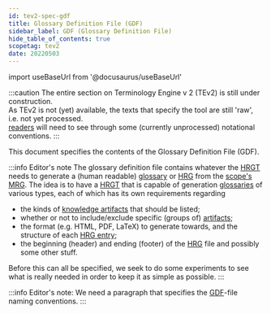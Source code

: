 ```yaml
---
id: tev2-spec-gdf
title: Glossary Definition File (GDF)
sidebar_label: GDF (Glossary Definition File)
hide_table_of_contents: true
scopetag: tev2
date: 20220503
---
```


import useBaseUrl from '@docusaurus/useBaseUrl'

:::caution
The entire section on Terminology Engine v 2 (TEv2) is still under construction.<br/>
As TEv2 is not (yet) available, the texts that specify the tool are still 'raw', i.e. not yet processed.<br/>[readers](@) will need to see through some (currently unprocessed) notational conventions.
:::

This document specifies the contents of the Glossary Definition File (GDF).

:::info Editor's note
The glossary definition file contains whatever the [HRGT](@) needs to generate a (human readable) [glossary](@) or [HRG](@) from the [scope's](@) [MRG](@). The idea is to have a [HRGT](@) that is capable of generation [glossaries](@) of various types, each of which has its own requirements regarding
- the kinds of [knowledge artifacts](@) that should be listed;
- whether or not to include/exclude specific (groups of) [artifacts](knowledge-artifact@);
- the format (e.g. HTML, PDF, LaTeX) to generate towards, and the structure of each [HRG entry](@);
- the beginning (header) and ending (footer) of the [HRG](@) file
and possibly some other stuff.

Before this can all be specified, we seek to do some experiments to see what is really needed in order to keep it as simple as possible.
:::

:::info Editor's note:
We need a paragraph that specifies the [GDF](@)-file naming conventions.
:::
